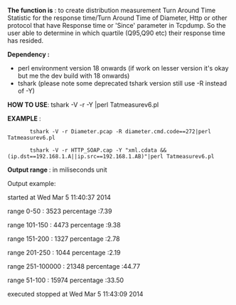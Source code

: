  <b> The function is</b> :
to create distribution measurement Turn Around Time Statistic for the response time/Turn Around Time of Diameter, Http or other protocol that have Response time or 'Since' parameter in Tcpdump. So the user able to determine in which quartile (Q95,Q90 etc) their response time has resided.
 
 <b> Dependency :</b>
 - perl environment version 18 onwards (if work on lesser version it's okay but me the dev build with 18 onwards)
 - tshark  (please note some deprecated tshark version still use -R instead of -Y)
 
 <b>HOW TO USE</b>: tshark -V -r <file name> -Y <wireshark premise filter> |perl Tatmeasurev6.pl
 
 <b> EXAMPLE </b>:  
           
           tshark -V -r Diameter.pcap -R diameter.cmd.code==272|perl Tatmeasurev6.pl 
           
           tshark -V -r HTTP_SOAP.cap -Y "xml.cdata && (ip.dst==192.168.1.A||ip.src==192.168.1.AB)"|perl Tatmeasurev6.pl

<b> Output range </b>: in miliseconds unit


Output example:

  started  at Wed Mar  5 11:40:37 2014
  
range 0-50 : 3523  percentage :7.39

range 101-150 : 4473  percentage :9.38

range 151-200 : 1327  percentage :2.78

range 201-250 : 1044  percentage :2.19

range 251-100000 : 21348  percentage :44.77

range 51-100 : 15974  percentage :33.50

executed stopped at Wed Mar  5 11:43:09 2014

